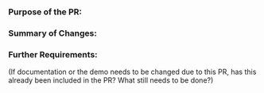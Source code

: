 ### Purpose of the PR:

### Summary of Changes:

### Further Requirements:
(If documentation or the demo needs to be changed due to this PR, has this
already been included in the PR? What still needs to be done?)
